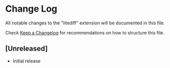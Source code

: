 # Change Log

All notable changes to the "litediff" extension will be documented in this file.

Check [Keep a Changelog](http://keepachangelog.com/) for recommendations on how to structure this file.

## [Unreleased]

- Initial release